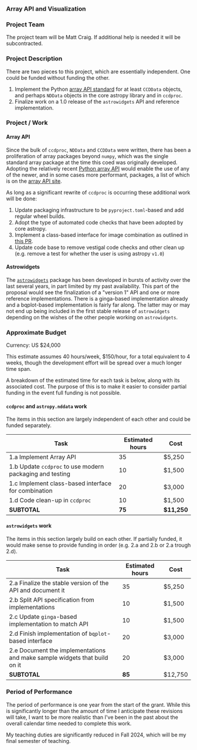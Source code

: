 ### Array API and Visualization


### Project Team
The project team will be Matt Craig. If additional help is needed it will be subcontracted.

### Project Description

There are two pieces to this project, which are essentially independent. One could be funded without funding the other.

1. Implement the Python [array API standard](https://data-apis.org/array-api/latest/) for at least `CCDData` objects, and perhaps `NDData` objects in the core astropy library and in `ccdproc`.
1. Finalize work on a 1.0 release of the `astrowidgets` API and reference implementation.

### Project / Work

#### Array API

Since the bulk of `ccdproc`, `NDData` and `CCDData` were written, there has been a proliferation of array packages beyond `numpy`, which was the single standard array package at the time this coed was originally developed. Adopting the relatively recent [Python array API](https://data-apis.org/array-api/latest/index.html) would enable the use of any of the newer, and in some cases more performant, packages, a list of which is on the [array API site](https://data-apis.org/array-api/latest/purpose_and_scope.html#stakeholders).

As long as a significant rewrite of `ccdproc` is occurring these additional work will be done:

1. Update packaging infrastructure to be `pyproject.toml`-based and add regular wheel builds.
2. Adopt the type of automated code checks that have been adopted by core astropy.
3. Implement a class-based interface for image combination as outlined in [this PR](https://github.com/astropy/ccdproc/pull/656).
4. Update code base to remove vestigal code checks and other clean up (e.g. remove a test for whether the user is using astropy `v1.0`)

#### Astrowidgets

The [`astrowidgets`](https://github.com/astropy/astrowidgets) package has been developed in  bursts of activity over the last several years, in part limited by my past availability. This part of the proposal would see the finalization of a "version 1" API and one or more reference implementations. There is a ginga-based implementation already and a bqplot-based implementation is fairly far along. The latter may or may not end up being included in the first stable release of `astrowidgets` depending on the wishes of the other people working on `astrowidgets`.


### Approximate Budget
Currency: US $24,000

This estimate assumes 40 hours/week, $150/hour, for a total equivalent to 4 weeks, though the development effort will be spread over a much longer time span.

A breakdown of the estimated time for each task is below, along with its associated cost. The purpose of this is to make it easier to consider partial funding in the event full funding is not possible.

#### `ccdproc` and `astropy.nddata` work

The items in this section are largely independent of each other and could be funded separately.

Task | Estimated hours | Cost
---- | -------------- | ----
1.a Implement Array API | 35 | $5,250
1.b Update `ccdproc` to use modern packaging and testing | 10  | $1,500
1.c Implement class-based interface for combination | 20 | $3,000
1.d Code clean-up  in `ccdproc`| 10 | $1,500
**SUBTOTAL** | **75** | **$11,250**

#### `astrowidgets` work

The items in this section largely build on each other. If partially funded, it would make sense to provide funding in order (e.g. 2.a and 2.b or 2.a trough 2.d).

Task | Estimated hours | Cost
---- | -------------- | ----
2.a Finalize the stable version of the API and document it   | 35 | $5,250
2.b Split API specification from implementations | 10 | $1,500
2.c Update `ginga`-based implementation to match API | 10 | $1,500
2.d Finish implementation of `bqplot`-based interface | 20 | $3,000
2.e Document the implementations and make sample widgets that build on it | 20 | $3,000
**SUBTOTAL** | **85** | $12,750


### Period of Performance

The period of performance is one year from the start of the grant. While this is significantly longer than the amount of time I anticipate these revisions will take, I want to be more realistic than I've been in the past about the overall calendar time needed to complete this work.

My teaching duties are significantly reduced in Fall 2024, which will be my final semester of teaching.
